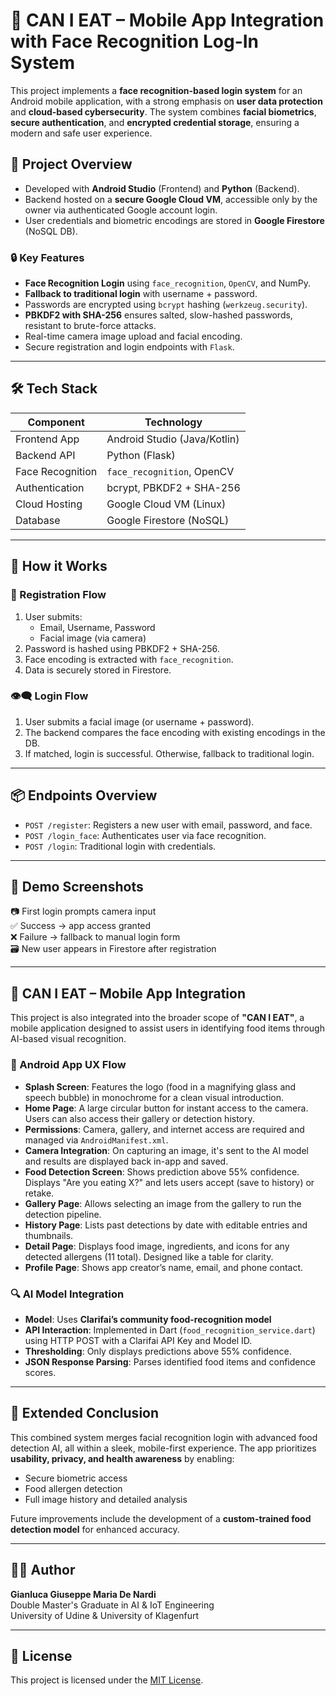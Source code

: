 # 🧠 CAN I EAT – Mobile App Integration with Face Recognition Log-In System

This project implements a **face recognition-based login system** for an Android mobile application, with a strong emphasis on **user data protection** and **cloud-based cybersecurity**. The system combines **facial biometrics**, **secure authentication**, and **encrypted credential storage**, ensuring a modern and safe user experience.

## 📱 Project Overview

- Developed with **Android Studio** (Frontend) and **Python** (Backend).
- Backend hosted on a **secure Google Cloud VM**, accessible only by the owner via authenticated Google account login.
- User credentials and biometric encodings are stored in **Google Firestore** (NoSQL DB).

### 🔒 Key Features

- **Face Recognition Login** using `face_recognition`, `OpenCV`, and NumPy.
- **Fallback to traditional login** with username + password.
- Passwords are encrypted using `bcrypt` hashing (`werkzeug.security`).
- **PBKDF2 with SHA-256** ensures salted, slow-hashed passwords, resistant to brute-force attacks.
- Real-time camera image upload and facial encoding.
- Secure registration and login endpoints with `Flask`.

---

## 🛠️ Tech Stack

| Component       | Technology                         |
|----------------|-------------------------------------|
| Frontend App   | Android Studio (Java/Kotlin)       |
| Backend API    | Python (Flask)                     |
| Face Recognition | `face_recognition`, OpenCV       |
| Authentication | bcrypt, PBKDF2 + SHA-256           |
| Cloud Hosting  | Google Cloud VM (Linux)            |
| Database       | Google Firestore (NoSQL)           |

---

## 🚀 How it Works

### 🔐 Registration Flow

1. User submits:
   - Email, Username, Password
   - Facial image (via camera)
2. Password is hashed using PBKDF2 + SHA-256.
3. Face encoding is extracted with `face_recognition`.
4. Data is securely stored in Firestore.

### 👁️‍🗨️ Login Flow

1. User submits a facial image (or username + password).
2. The backend compares the face encoding with existing encodings in the DB.
3. If matched, login is successful. Otherwise, fallback to traditional login.

---

## 📦 Endpoints Overview

- `POST /register`: Registers a new user with email, password, and face.
- `POST /login_face`: Authenticates user via face recognition.
- `POST /login`: Traditional login with credentials.

---

## 🧪 Demo Screenshots

📷 First login prompts camera input  
✅ Success → app access granted  
❌ Failure → fallback to manual login form  
🗃️ New user appears in Firestore after registration

---

## 🍲 CAN I EAT – Mobile App Integration

This project is also integrated into the broader scope of **"CAN I EAT"**, a mobile application designed to assist users in identifying food items through AI-based visual recognition.

### 🧠 Android App UX Flow

- **Splash Screen**: Features the logo (food in a magnifying glass and speech bubble) in monochrome for a clean visual introduction.
- **Home Page**: A large circular button for instant access to the camera. Users can also access their gallery or detection history.
- **Permissions**: Camera, gallery, and internet access are required and managed via `AndroidManifest.xml`.
- **Camera Integration**: On capturing an image, it's sent to the AI model and results are displayed back in-app and saved.
- **Food Detection Screen**: Shows prediction above 55% confidence. Displays "Are you eating X?" and lets users accept (save to history) or retake.
- **Gallery Page**: Allows selecting an image from the gallery to run the detection pipeline.
- **History Page**: Lists past detections by date with editable entries and thumbnails.
- **Detail Page**: Displays food image, ingredients, and icons for any detected allergens (11 total). Designed like a table for clarity.
- **Profile Page**: Shows app creator’s name, email, and phone contact.

### 🔍 AI Model Integration

- **Model**: Uses **Clarifai’s community food-recognition model**
- **API Interaction**: Implemented in Dart (`food_recognition_service.dart`) using HTTP POST with a Clarifai API Key and Model ID.
- **Thresholding**: Only displays predictions above 55% confidence.
- **JSON Response Parsing**: Parses identified food items and confidence scores.

---

## 🧾 Extended Conclusion

This combined system merges facial recognition login with advanced food detection AI, all within a sleek, mobile-first experience. The app prioritizes **usability, privacy, and health awareness** by enabling:
- Secure biometric access
- Food allergen detection
- Full image history and detailed analysis

Future improvements include the development of a **custom-trained food detection model** for enhanced accuracy.

---

## 👨‍🎓 Author

**Gianluca Giuseppe Maria De Nardi**  
Double Master's Graduate in AI & IoT Engineering  
University of Udine & University of Klagenfurt

---

## 📄 License

This project is licensed under the [MIT License](LICENSE).
